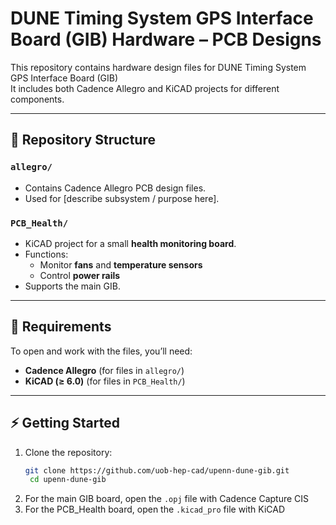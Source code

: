 # DUNE Timing System GPS Interface Board (GIB) Hardware – PCB Designs

This repository contains hardware design files for DUNE Timing System GPS Interface Board (GIB)  
It includes both Cadence Allegro and KiCAD projects for different components.

---

## 📂 Repository Structure


### `allegro/`
- Contains Cadence Allegro PCB design files.  
- Used for [describe subsystem / purpose here].

### `PCB_Health/`
- KiCAD project for a small **health monitoring board**.  
- Functions:
  - Monitor **fans** and **temperature sensors**
  - Control **power rails** 
- Supports the main GIB.

---

## 🔧 Requirements

To open and work with the files, you’ll need:

- **Cadence Allegro** (for files in `allegro/`)
- **KiCAD (≥ 6.0)** (for files in `PCB_Health/`)


---

## ⚡ Getting Started

1. Clone the repository:
   ```bash
   git clone https://github.com/uob-hep-cad/upenn-dune-gib.git
	cd upenn-dune-gib
2. For the main GIB board, open the `.opj` file with Cadence Capture CIS
3. For the PCB_Health board, open the `.kicad_pro` file with KiCAD

